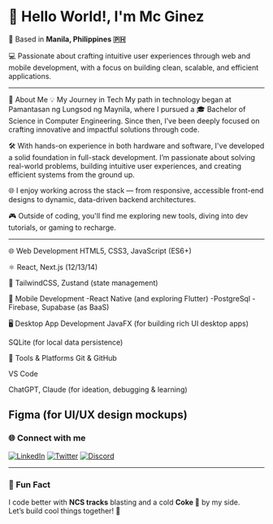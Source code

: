# 👋 Hello World!, I'm Mc Ginez

📍 Based in **Manila, Philippines 🇵🇭**  

💻 Passionate about crafting intuitive user experiences through web and mobile development, with a focus on building clean, scalable, and efficient applications.

---

🚀 About Me
💡 My Journey in Tech
My path in technology began at Pamantasan ng Lungsod ng Maynila, where I pursued a 🎓 Bachelor of Science in Computer Engineering. Since then, I’ve been deeply focused on crafting innovative and impactful solutions through code.

🛠️ With hands-on experience in both hardware and software, I've developed a solid foundation in full-stack development. I’m passionate about solving real-world problems, building intuitive user experiences, and creating efficient systems from the ground up.

🌐 I enjoy working across the stack — from responsive, accessible front-end designs to dynamic, data-driven backend architectures.

🎮 Outside of coding, you'll find me exploring new tools, diving into dev tutorials, or gaming to recharge.

---

🌐 Web Development
HTML5, CSS3, JavaScript (ES6+)

⚛️ React, Next.js (12/13/14)

🎨 TailwindCSS, Zustand (state management)

📱 Mobile Development
-React Native (and exploring Flutter)
-PostgreSql
-Firebase, Supabase (as BaaS)

🖥️ Desktop App Development
JavaFX (for building rich UI desktop apps)

SQLite (for local data persistence)

🧰 Tools & Platforms
Git & GitHub

VS Code

ChatGPT, Claude (for ideation, debugging & learning)

Figma (for UI/UX design mockups)
---

### 🌐 Connect with me

[![LinkedIn](https://img.shields.io/badge/-LinkedIn-0A66C2?style=for-the-badge&logo=linkedin&logoColor=white)](https://www.linkedin.com/in/mcginez)
[![Twitter](https://img.shields.io/badge/-Twitter-1DA1F2?style=for-the-badge&logo=twitter&logoColor=white)](https://x.com/mc_ggez)
[![Discord](https://img.shields.io/badge/-Discord-5865F2?style=for-the-badge&logo=discord&logoColor=white)](https://discordapp.com/users/elonnmusk.)


---

### 💬 Fun Fact  
I code better with **NCS tracks** blasting and a cold **Coke 🥤** by my side.  
Let’s build cool things together! 🙌



